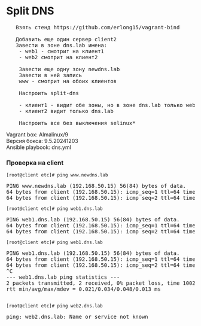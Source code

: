 <h1>Split DNS</h1>

<pre>
   Взять стенд https://github.com/erlong15/vagrant-bind
   
   Добавить еще один сервер client2
   Завести в зоне dns.lab имена:
    - web1 - смотрит на клиент1
    - web2 смотрит на клиент2

    Завести еще одну зону newdns.lab
    Завести в ней запись
    www - смотрит на обоих клиентов

    Настроить split-dns

    - клиент1 - видит обе зоны, но в зоне dns.lab только web1
    - клиент2 видит только dns.lab

    Настроить все без выключения selinux*
</pre>

<p>
Vagrant box: Almalinux/9<br>
Версия бокса: 9.5.20241203<br>
Ansible playbook: dns.yml   
</p>

<h3>Проверка на client</h3>
<code>[root@client etc]# ping www.newdns.lab</code>
<pre>
PING www.newdns.lab (192.168.50.15) 56(84) bytes of data.
64 bytes from client (192.168.50.15): icmp_seq=1 ttl=64 time=0.011 ms
64 bytes from client (192.168.50.15): icmp_seq=2 ttl=64 time=0.053 ms
</pre>
<code>[root@client etc]# ping web1.dns.lab</code>
<pre>
PING web1.dns.lab (192.168.50.15) 56(84) bytes of data.
64 bytes from client (192.168.50.15): icmp_seq=1 ttl=64 time=0.020 ms
64 bytes from client (192.168.50.15): icmp_seq=2 ttl=64 time=0.079 ms
</pre>

<code>[root@client etc]# ping web1.dns.lab</code>
<pre>
PING web1.dns.lab (192.168.50.15) 56(84) bytes of data.
64 bytes from client (192.168.50.15): icmp_seq=1 ttl=64 time=0.021 ms
64 bytes from client (192.168.50.15): icmp_seq=2 ttl=64 time=0.048 ms
^C
--- web1.dns.lab ping statistics ---
2 packets transmitted, 2 received, 0% packet loss, time 1002ms
rtt min/avg/max/mdev = 0.021/0.034/0.048/0.013 ms
 </pre>  
<code>[root@client etc]# ping web2.dns.lab</code>
<pre>
ping: web2.dns.lab: Name or service not known
</pre>


